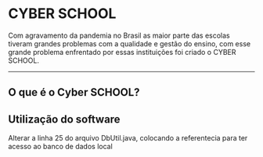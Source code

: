 # CYBER SCHOOL


Com agravamento da pandemia no Brasil as maior parte das escolas tiveram grandes problemas com a qualidade e gestão do ensino, com esse grande problema enfrentado por essas instituições foi criado o CYBER SCHOOL.
<hr>

## O que é o Cyber SCHOOL?



## Utilização do software
Alterar a linha 25 do arquivo DbUtil.java, colocando a referentecia para ter acesso ao banco de dados local
